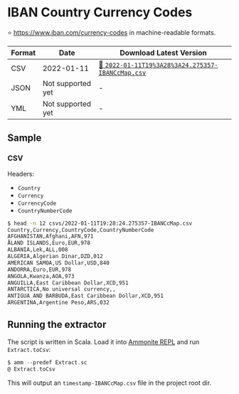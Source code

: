 # IBAN Country Currency Codes

⭐ https://www.iban.com/currency-codes in machine-readable formats.

| Format | Date | Download Latest Version |
| -- | -- | -- |
| CSV | 2022-01-11 | [🔗 `2022-01-11T19%3A28%3A24.275357-IBANCcMap.csv`](https://raw.githubusercontent.com/half0wl/iban-cc-map/main/csvs/2022-01-11T19%3A28%3A24.275357-IBANCcMap.csv) |
| JSON | Not supported yet | - |
| YML | Not supported yet | - |


## Sample

### CSV

Headers:
* `Country`
* `Currency`
* `CurrencyCode`
* `CountryNumberCode`

```sh
$ head -n 12 csvs/2022-01-11T19:28:24.275357-IBANCcMap.csv
Country,Currency,CountryCode,CountryNumberCode
AFGHANISTAN,Afghani,AFN,971
ÅLAND ISLANDS,Euro,EUR,978
ALBANIA,Lek,ALL,008
ALGERIA,Algerian Dinar,DZD,012
AMERICAN SAMOA,US Dollar,USD,840
ANDORRA,Euro,EUR,978
ANGOLA,Kwanza,AOA,973
ANGUILLA,East Caribbean Dollar,XCD,951
ANTARCTICA,No universal currency,,
ANTIGUA AND BARBUDA,East Caribbean Dollar,XCD,951
ARGENTINA,Argentine Peso,ARS,032
```

## Running the extractor

The script is written in Scala. Load it into [Ammonite REPL](https://ammonite.io/)
and run `Extract.toCsv`:
```scala
$ amm --predef Extract.sc
@ Extract.toCsv
```

This will output an `timestamp-IBANCcMap.csv` file in the project root dir.

